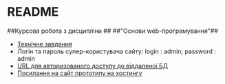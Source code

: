 # README #

##Курсова робота з дисципліни ##
##"Основи web-програмування"##


* [Технічне завдання](https://docs.google.com/document/d/1Hs4WYfCr4373js6jme_ZPNQkFrnf6qS0M1HxYSRJuoQ/edit)
* Логін та пароль супер-користувача сайту: login : admin; password : admin
* [URL для авторизованого доступу до віддаленої БД](mongodb://Tester:test@ds261755.mlab.com:61755/quickstand)
* [Посилання на сайт прототипу на хостингу](http://quickstand-web.herokuapp.com/)